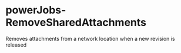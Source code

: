 # powerJobs-RemoveSharedAttachments
Removes attachments from a network location when a new revision is released 
